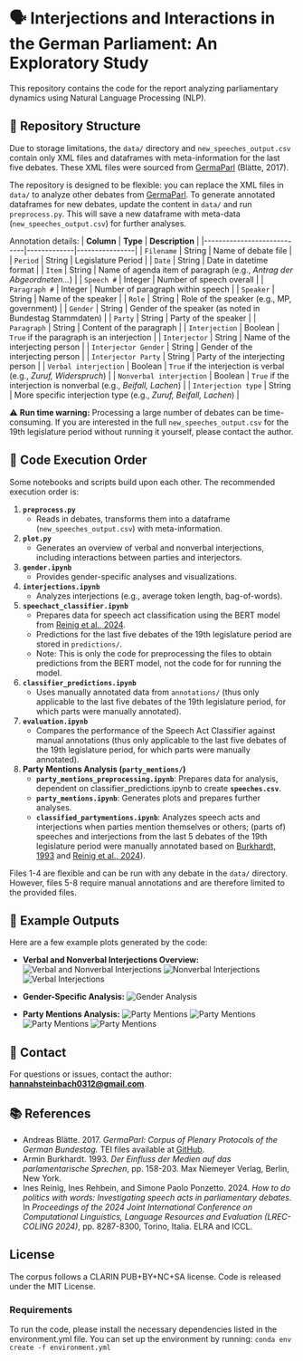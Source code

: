 # 🗣️ Interjections and Interactions in the German Parliament: An Exploratory Study 

This repository contains the code for the report analyzing parliamentary dynamics using Natural Language Processing (NLP).

## 📂 Repository Structure
Due to storage limitations, the `data/` directory and `new_speeches_output.csv` contain only XML files and dataframes with meta-information for the last five debates. These XML files were sourced from [GermaParl](https://github.com/PolMine/GermaParlTEI) (Blätte, 2017).

The repository is designed to be flexible: you can replace the XML files in `data/` to analyze other debates from [GermaParl](https://github.com/PolMine/GermaParlTEI). To generate annotated dataframes for new debates, update the content in `data/` and run `preprocess.py`. This will save a new dataframe with meta-data (`new_speeches_output.csv`) for further analyses.

Annotation details: 
| **Column**                 | **Type**     | **Description** |
|----------------------------|-------------|----------------|
| `Filename`                 | String      | Name of debate file |
| `Period`                   | String      | Legislature Period |
| `Date`                     | String      | Date in datetime format |
| `Item`                     | String      | Name of agenda item of paragraph (e.g., *Antrag der Abgeordneten...*) |
| `Speech #`                 | Integer     | Number of speech overall |
| `Paragraph #`              | Integer     | Number of paragraph within speech |
| `Speaker`                  | String      | Name of the speaker |
| `Role`                     | String      | Role of the speaker (e.g., MP, government) |
| `Gender`                   | String      | Gender of the speaker (as noted in Bundestag Stammdaten) |
| `Party`                    | String      | Party of the speaker |
| `Paragraph`                | String      | Content of the paragraph |
| `Interjection`             | Boolean     | `True` if the paragraph is an interjection |
| `Interjector`              | String      | Name of the interjecting person |
| `Interjector Gender`       | String      | Gender of the interjecting person |
| `Interjector Party`        | String      | Party of the interjecting person |
| `Verbal interjection`      | Boolean     | `True` if the interjection is verbal (e.g., *Zuruf, Widerspruch*) |
| `Nonverbal interjection`   | Boolean     | `True` if the interjection is nonverbal (e.g., *Beifall, Lachen*) |
| `Interjection type`        | String      | More specific interjection type (e.g., *Zuruf, Beifall, Lachen*) |


⚠ **Run time warning:** Processing a large number of debates can be time-consuming. If you are interested in the full `new_speeches_output.csv` for the 19th legislature period without running it yourself, please contact the author.

## 📝 Code Execution Order
Some notebooks and scripts build upon each other. The recommended execution order is:

1. **`preprocess.py`**
   - Reads in debates, transforms them into a dataframe (`new_speeches_output.csv`) with meta-information.
2. **`plot.py`**
   - Generates an overview of verbal and nonverbal interjections, including interactions between parties and interjectors.
3. **`gender.ipynb`**
   - Provides gender-specific analyses and visualizations.
4. **`interjections.ipynb`**
   - Analyzes interjections (e.g., average token length, bag-of-words).
5. **`speechact_classifier.ipynb`**
   - Prepares data for speech act classification using the BERT model from [Reinig et al., 2024](https://github.com/umanlp/speechact/tree/main).
   - Predictions for the last five debates of the 19th legislature period are stored in `predictions/`.
   - Note: This is only the code for preprocessing the files to obtain predictions from the BERT model, not the code for for running the model.
6. **`classifier_predictions.ipynb`**
   - Uses manually annotated data from `annotations/` (thus only applicable to the last five debates of the 19th legislature period, for which parts were manually annotated).
7. **`evaluation.ipynb`**
   - Compares the performance of the Speech Act Classifier against manual annotations (thus only applicable to the last five debates of the 19th legislature period, for which parts were manually annotated).
8. **Party Mentions Analysis (`party_mentions/`)**
   - **`party_mentions_preprocessing.ipynb`**: Prepares data for analysis, dependent on classifier_predictions.ipynb to create **`speeches.csv`**.
   - **`party_mentions.ipynb`**: Generates plots and prepares further analyses.
   - **`classified_partymentions.ipynb`**: Analyzes speech acts and interjections when parties mention themselves or others; (parts of) speeches and interjections from the last 5 debates of the 19th legislature period were manually annotated based on [Burkhardt, 1993](#references) and [Reinig et al., 2024](#references)).

Files 1-4 are flexible and can be run with any debate in the `data/` directory. However, files 5-8 require manual annotations and are therefore limited to the provided files. 

## 📸 Example Outputs
Here are a few example plots generated by the code:

- **Verbal and Nonverbal Interjections Overview:**
  ![Verbal and Nonverbal Interjections](plots/plot_2025-03-18-17-28-22_33.png)
  ![Nonverbal Interjections](plots/plot_2025-03-18-17-28-22_34.png)
  ![Verbal Interjections](plots/plot_2025-03-18-17-28-22_35.png)

- **Gender-Specific Analysis:**
  ![Gender Analysis](plots/gender.png)

- **Party Mentions Analysis:**
  ![Party Mentions](party_mentions/plots/sentence_types_used_other_party_mentioned.png)
  ![Party Mentions](party_mentions/plots/sentence_types_used_own_party_mentioned.png)
  ![Party Mentions](party_mentions/plots/interjection_types_received_other_party_mentioned.png)
  ![Party Mentions](party_mentions/plots/interjection_types_received_own_party_mentioned.png)


## 📧 Contact
For questions or issues, contact the author: **hannahsteinbach0312@gmail.com**.

## 📚 References
- Andreas Blätte. 2017. *GermaParl: Corpus of Plenary Protocols of the German Bundestag.* TEI files available at [GitHub](https://github.com/PolMine/GermaParlTEI).
- Armin Burkhardt. 1993. *Der Einfluss der Medien auf das parlamentarische Sprechen*, pp. 158-203. Max Niemeyer Verlag, Berlin, New York.
- Ines Reinig, Ines Rehbein, and Simone Paolo Ponzetto. 2024. *How to do politics with words: Investigating speech acts in parliamentary debates.* In *Proceedings of the 2024 Joint International Conference on Computational Linguistics, Language Resources and Evaluation (LREC-COLING 2024)*, pp. 8287-8300, Torino, Italia. ELRA and ICCL.

##  License
The corpus follows a CLARIN PUB+BY+NC+SA license. Code is released under the MIT License.

### Requirements
To run the code, please install the necessary dependencies listed in the environment.yml file. You can set up the environment by running:
`conda env create -f environment.yml`

